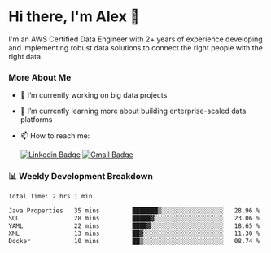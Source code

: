 # Hi there, I'm Alex  👋

I'm an AWS Certified Data Engineer with 2+ years of experience developing and implementing robust data solutions to connect the right people with the right data. 

### More About Me

- 🔭 I’m currently working on big data projects
- 🌱 I’m currently learning more about building enterprise-scaled data platforms
- 📫 How to reach me:

  [![Linkedin Badge](https://img.shields.io/badge/LinkedIn-0077B5?style=for-the-badge&logo=linkedin&logoColor=white)](https://www.linkedin.com/in/itsalexchen) [![Gmail Badge](https://img.shields.io/badge/Gmail-D14836?style=for-the-badge&logo=gmail&logoColor=white)](mailto:itsalexchen@gmail.com)




### 📊 Weekly Development Breakdown
<!--START_SECTION:waka-->

```txt
Total Time: 2 hrs 1 min

Java Properties   35 mins         ███████▒░░░░░░░░░░░░░░░░░   28.96 %
SQL               28 mins         █████▓░░░░░░░░░░░░░░░░░░░   23.06 %
YAML              22 mins         ████▓░░░░░░░░░░░░░░░░░░░░   18.65 %
XML               13 mins         ██▓░░░░░░░░░░░░░░░░░░░░░░   11.30 %
Docker            10 mins         ██▒░░░░░░░░░░░░░░░░░░░░░░   08.74 %
```

<!--END_SECTION:waka-->
